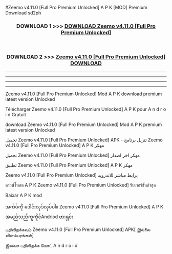 #Zeemo v4.11.0  [Full Pro Premium Unlocked] A P K [MOD] Premium Download sd2ph



<div align="center">

<h3>DOWNLOAD 1 >>> <a href="https://teeasianyam.web.app?sq=Zeemo v4.11.0  [Full Pro Premium Unlocked]">DOWNLOAD Zeemo v4.11.0  [Full Pro Premium Unlocked] </a></h3><br>

<h3>DOWNLOAD 2 >>> <a href="https://teeasianyam.web.app?sq=Zeemo v4.11.0  [Full Pro Premium Unlocked] ">Zeemo v4.11.0  [Full Pro Premium Unlocked]  DOWNLOAD </a></h3>

</div>


----------------------------------------------------------

----------------------------------------------------------

----------------------------------------------------------

----------------------------------------------------------


Zeemo v4.11.0  [Full Pro Premium Unlocked]  Mod A P K download premium latest version Unlocked

Télécharger Zeemo v4.11.0  [Full Pro Premium Unlocked]  A P K pour A n d r o i d Gratuit

download Zeemo v4.11.0  [Full Pro Premium Unlocked]  Mod A P K premium latest version Unlocked

تحميل Zeemo v4.11.0  [Full Pro Premium Unlocked]  APK - تنزيل برنامج Zeemo v4.11.0  [Full Pro Premium Unlocked]  A P K مهكر

تحميل Zeemo v4.11.0  [Full Pro Premium Unlocked]  مهكر اخر اصدار

تطبيق Zeemo v4.11.0  [Full Pro Premium Unlocked]  A P K مهكر

Zeemo v4.11.0  [Full Pro Premium Unlocked]  برابط مباشر للاندرويد

ดาวน์โหลด A P K Zeemo v4.11.0  [Full Pro Premium Unlocked]  รับเวอร์ชันล่าสุด

Baixar A P K mod

အက်ပ်ကို ဒေါင်းလုဒ်လုပ်ပါ။ Zeemo v4.11.0  [Full Pro Premium Unlocked]  A P K အမည်သည်ကူကိုင်Andriod ဗားရှင်း

பதிவிறக்கவும் Zeemo v4.11.0  [Full Pro Premium Unlocked]  APK[ இல்லை விளம்பரங்கள்] 
 
இலவச பதிவிறக்க மோட் A n d r o i d




